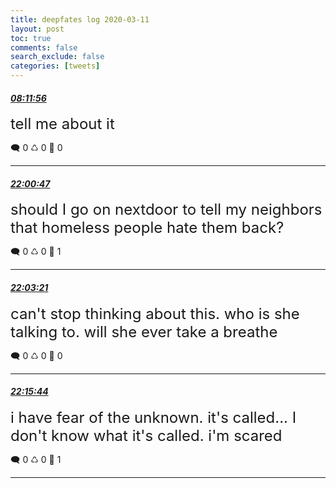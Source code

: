 ```yaml
---
title: deepfates log 2020-03-11
layout: post
toc: true
comments: false
search_exclude: false
categories: [tweets]
---
```



#### <a href = "https://twitter.com/deepfates/status/1237743061242761217">*08:11:56*</a>

<font size="5">tell me about it</font>



🗨️ 0 ♺ 0 🤍  0   

---
    
#### <a href = "https://twitter.com/deepfates/status/1237951649697501185">*22:00:47*</a>

<font size="5">should I go on nextdoor to tell my neighbors that homeless people hate them back?</font>



🗨️ 0 ♺ 0 🤍  1   

---
    
#### <a href = "https://twitter.com/deepfates/status/1237952294051672064">*22:03:21*</a>

<font size="5">can't stop thinking about this. who is she talking to. will she ever take a breathe</font>



🗨️ 0 ♺ 0 🤍  0   

---
    
#### <a href = "https://twitter.com/deepfates/status/1237955411250044928">*22:15:44*</a>

<font size="5">i have fear of the unknown. it's called... I don't know what it's called. i'm scared</font>



🗨️ 0 ♺ 0 🤍  1   

---
    
            

